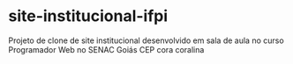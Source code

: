 # site-institucional-ifpi
Projeto de clone de site institucional desenvolvido em sala de aula no curso Programador Web no SENAC Goiás CEP cora coralina
